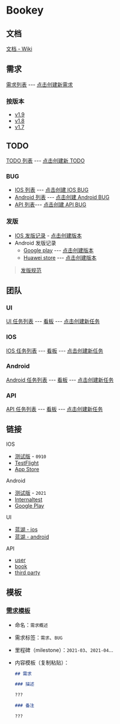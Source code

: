 # Bookey

## 文档

[文档 - Wiki](https://github.com/bookey-dev/bookey.docs/wiki)

## 需求

[需求列表](https://github.com/bookey-dev/bookey.prd/issues) --- [点击创建新需求](https://github.com/bookey-dev/bookey.prd/issues/new?body=%23%23%20%E9%9C%80%E6%B1%82%0A%0A%23%23%23%20%E6%8F%8F%E8%BF%B0%0A%0A%3F%3F%3F%0A%0A%23%23%23%20%E5%A4%87%E6%B3%A8%0A%0A%3F%3F%3F%0A)

### 按版本

- [v1.9](https://github.com/bookey-dev/bookey.prd/projects/20)
- [v1.8](https://github.com/bookey-dev/bookey.prd/projects/13)
- [v1.7](https://github.com/bookey-dev/bookey.prd/projects/12)

## TODO

[TODO 列表](https://github.com/bookey-dev/bookey.todo/issues) --- [点击创建新 TODO](https://github.com/bookey-dev/bookey.prd/issues/new?body=%23%23%20%E9%9C%80%E6%B1%82%0A%0A%23%23%23%20%E6%8F%8F%E8%BF%B0%0A%0A%3F%3F%3F%0A%0A%23%23%23%20%E5%A4%87%E6%B3%A8%0A%0A%3F%3F%3F%0A)

### BUG

- [IOS 列表](https://github.com/bookey-dev/bookey.todo/issues?q=is%3Aopen+is%3Aissue+label%3A%22platform%3A+ios%22) --- [点击创建 IOS BUG](https://github.com/bookey-dev/bookey.todo/issues/new?labels=bug,platform:%20ios)
- [Android 列表](https://github.com/bookey-dev/bookey.todo/issues?q=is%3Aopen+is%3Aissue+label%3A%22platform%3A+android%22) --- [点击创建 Android BUG](https://github.com/bookey-dev/bookey.todo/issues/new?labels=bug,platform:%20android)
- [API 列表](https://github.com/bookey-dev/bookey.todo/issues?q=is%3Aopen+is%3Aissue+label%3A%22platform%3A+api%22)--- [点击创建 API BUG](https://github.com/bookey-dev/bookey.todo/issues/new?labels=bug,platform:%20api)

### 发版

- [IOS 发版记录](https://github.com/bookey-dev/bookey.todo/labels/releases%3A%20ios) - [点击创建版本](https://github.com/bookey-dev/bookey.todo/issues/new?labels=releases%3A+ios)
- Android 发版记录
  - [Google play](https://github.com/bookey-dev/bookey.todo/labels/releases%3A%20google) --- [点击创建版本](https://github.com/bookey-dev/bookey.todo/issues/new?labels=releases%3A+google)
  - [Huawei store](https://github.com/bookey-dev/bookey.todo/labels/releases%3A%20huawei) --- [点击创建版本](https://github.com/bookey-dev/bookey.todo/issues/new?labels=releases%3A+huawei)

> [发版规范](docs/process-specification.md#版本发布)

## 团队

### UI

[UI 任务列表](https://github.com/bookey-dev/bookey.ui/issues) --- [看板](https://github.com/orgs/bookey-dev/projects/17) --- [点击创建新任务](https://github.com/bookey-dev/bookey.ui/issues/new?body=bookey-dev/bookey.prd%23)

### IOS

[IOS 任务列表](https://github.com/bookey-dev/bookey.ios/issues) --- [看板](https://github.com/orgs/bookey-dev/projects/15) --- [点击创建新任务](https://github.com/bookey-dev/bookey.ios/issues/new?body=bookey-dev/bookey.prd%23)

### Android

[Android 任务列表](https://github.com/bookey-dev/bookey.android/issues) --- [看板](https://github.com/orgs/bookey-dev/projects/14) --- [点击创建新任务](https://github.com/bookey-dev/bookey.android/issues/new?body=bookey-dev/bookey.prd%23)

### API

[API 任务列表](https://github.com/bookey-dev/bookey.api/issues) --- [看板](https://github.com/orgs/bookey-dev/projects/16) --- [点击创建新任务](https://github.com/bookey-dev/bookey.api/issues/new?body=bookey-dev/bookey.prd%23)

## 链接

IOS

- [测试版](https://www.pgyer.com/o9So) - `0910`
- [TestFlight](https://apps.apple.com/cn/app/testflight/id899247664)
- [App Store](https://apps.apple.com/cn/app/id1490069864)

Android

- [测试版](https://www.pgyer.com/C5re) - `2021`
- [Internaltest](https://play.google.com/apps/internaltest/4700196513230198982)
- [Google Play](https://play.google.com/store/apps/details?id=app.bookey)

UI

- [蓝湖 - ios](https://lanhuapp.com/web/#/item/project/stage?pid=0fdacf8e-d9a5-4e4d-8bf2-dc690406acce)
- [蓝湖 - android](https://lanhuapp.com/web/#/item/project/stage?pid=651f1fa5-26f3-46ef-90e0-3b53a9c7d811)

API

- [user](https://dev.bookey.app:8081/swagger-ui.html)
- [book](https://dev.bookey.app:8082/swagger-ui.html)
- [third party](https://dev.bookey.app:8083/swagger-ui.html)

## 模板

### [需求模板](https://github.com/bookey-dev/bookey.prd/issues/new/choose)

- 命名：`需求概述`
- 需求标签：`需求`、`BUG`
- 里程碑（milestone）：`2021-03`、`2021-04`...
- 内容模板（复制粘贴）：

  ```md
  ## 需求

  ### 描述

  ???

  ### 备注

  ???

  ```

